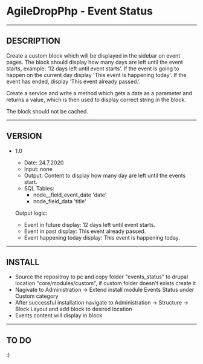 # AgileDropPhp - Event Status
--------------------------------
DESCRIPTION
--------------------------------
Create a custom block which will be displayed in the sidebar on event pages. The block should display how many days are left until the event starts, example: ‘12 days left until event starts’. If the event is going to happen on the current day display 'This event is happening today'. If the event has ended, display ‘This event already passed.’.

Create a service and write a method which gets a date as a parameter and returns a value, which is then used to display correct string in the block.

The block should not be cached.

--------------------------------
VERSION
--------------------------------
- 1.0 	
	- Date: 24.7.2020
	- Input: none
	- Output: Content to display how many day are left until the events start. 
	- SQL Tables:
	   - node__field_event_date 'date'
	   - node_field_data 'title'
	
	Output logic:<br />
	- Event in future display: 12 days left until event starts. 
	- Event in past display: This event already passed. 
	- Event happening today display: This event is happening today.
	
--------------------------------
INSTALL
--------------------------------
- Source the repositroy to pc and copy folder "events_status" to drupal location "core/modules/custom", if custom folder doesn't exists create it
- Nagivate to Administration -> Extend install module Events Status under Custom category
- After successful installation navigate to Administration -> Structure -> Block Layout and add block to desired location
- Events content will display in block

--------------------------------
TO DO
--------------------------------
 :)
